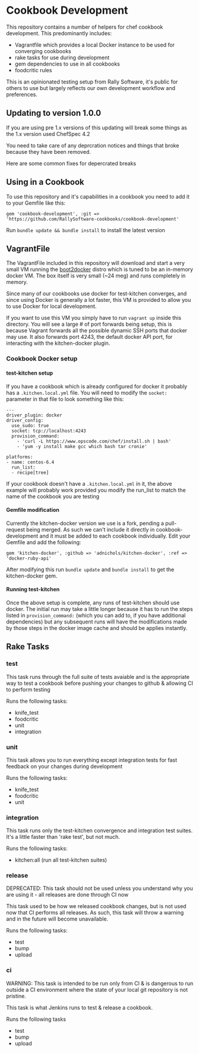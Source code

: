 Cookbook Development
====================

This repository contains a number of helpers for chef cookbook development.
This predominantly includes:

- Vagrantfile which provides a local Docker instance to be used for
  converging cookbooks
- rake tasks for use during development
- gem dependencies to use in all cookbooks
- foodcritic rules

This is an opinionated testing setup from Rally Software, it's public
for others to use but largely reflects our own development workflow and
preferences. 

## Updating to version 1.0.0

If you are using pre 1.x versions of this updating will break some
things as the 1.x version used ChefSpec 4.2

You need to take care of any deprcration notices and things that broke
because they have been removed.

Here are some common fixes for depercrated breaks

## Using in a Cookbook

To use this repository and it's capabilities in a cookbook you need to
add it to your Gemfile like this:

```
gem 'cookbook-development', :git =>
'https://github.com/RallySoftware-cookbooks/cookbook-development'
```

Run `bundle update && bundle install` to install the latest version

## VagrantFile

The VagrantFile included in this repository will download and start a
very small VM running the
[boot2docker](https://github.com/steeve/boot2docker) distro which is
tuned to be an in-memory docker VM. The box itself is very small (~24
meg) and runs completely in memory.

Since many of our cookbooks use docker for test-kitchen converges, and
since using Docker is generally a lot faster, this VM is provided to
allow you to use Docker for local development.

If you want to use this VM you simply have to run `vagrant up` inside
this directory. You will see a large # of port forwards being setup,
this is because Vagrant forwards all the possible dynamic SSH ports that
docker may use. It also forwards port 4243, the default docker API port,
for interacting with the kitchen-docker plugin.

### Cookbook Docker setup

#### test-kitchen setup

If you have a cookbook which is already configured for docker it
probably has a `.kitchen.local.yml` file. You will need to modify the
`socket:` parameter in that file to look something like this:

```
---
driver_plugin: docker
driver_config:
  use_sudo: true
  socket: tcp://localhost:4243
  provision_command:
    - 'curl -L https://www.opscode.com/chef/install.sh | bash'
    - 'yum -y install make gcc which bash tar cronie'

platforms:
- name: centos-6.4
  run_list:
  - recipe[tree]
```

If your cookbook doesn't have a `.kitchen.local.yml` in it, the above
example will probably work provided you modify the run_list to match the
name of the cookbook you are testing

#### Gemfile modification

Currently the kitchen-docker version we use is a fork, pending a
pull-request being merged. As such we can't include it directly in
cookbook-development and it must be added to each cookbook individually.
Edit your Gemfile and add the following:

```
gem 'kitchen-docker', :github => 'adnichols/kitchen-docker', :ref =>
'docker-ruby-api'
```

After modifying this run `bundle update` and `bundle install` to get the
kitchen-docker gem.

#### Running test-kitchen

Once the above setup is complete, any runs of test-kitchen should use
docker. The initial run may take a little longer because it has to run
the steps listed in `provision_command:` (which you can add to, if you
have additional dependencies) but any subsequent runs will have the
modifications made by those steps in the docker image cache and should
be applies instantly.

## Rake Tasks

### test

This task runs through the full suite of tests avaiable and is the
appropriate way to test a cookbook before pushing your changes to github
& allowing CI to perform testing

Runs the following tasks:

- knife_test
- foodcritic
- unit
- integration

### unit

This task allows you to run everything except integration tests for fast
feedback on your changes during development

Runs the following tasks:

- knife_test
- foodcritic
- unit

### integration

This task runs only the test-kitchen convergence and integration test
suites. It's a little faster than 'rake test', but not much.

Runs the following tasks:

- kitchen:all (run all test-kitchen suites)

### release

DEPRECATED: This task should not be used unless you understand why you
are using it - all releases are done through CI now

This task used to be how we released cookbook changes, but is not used
now that CI performs all releases. As such, this task will throw a
warning and in the future will become unavailable.

Runs the following tasks:

- test
- bump
- upload

### ci

WARNING: This task is intended to be run only from CI & is dangerous to
run outside a CI environment where the state of your local git
repository is not pristine.

This task is what Jenkins runs to test & release a cookbook.

Runs the following tasks

- test
- bump
- upload
